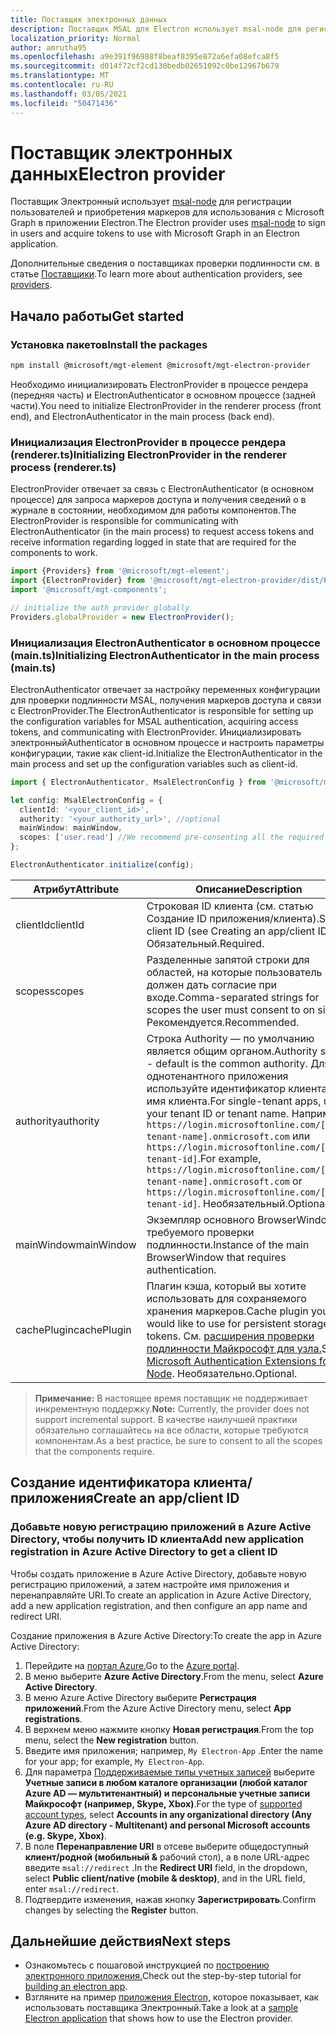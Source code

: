 ```yaml
---
title: Поставщик электронных данных
description: Поставщик MSAL для Electron использует msal-node для регистрации пользователей и приобретения маркеров для использования в Microsoft Graph.
localization_priority: Normal
author: amrutha95
ms.openlocfilehash: a9e391f96988f8beaf8395e872a6efa08efca8f5
ms.sourcegitcommit: d014f72cf2cd130bedb02651092c0be12967b679
ms.translationtype: MT
ms.contentlocale: ru-RU
ms.lasthandoff: 03/05/2021
ms.locfileid: "50471436"
---
```

# <a name="electron-provider"></a><span data-ttu-id="854aa-103">Поставщик электронных данных</span><span class="sxs-lookup"><span data-stu-id="854aa-103">Electron provider</span></span>

<span data-ttu-id="854aa-104">Поставщик Электронный использует [msal-node](https://github.com/AzureAD/microsoft-authentication-library-for-js/tree/dev/lib/msal-node) для регистрации пользователей и приобретения маркеров для использования с Microsoft Graph в приложении Electron.</span><span class="sxs-lookup"><span data-stu-id="854aa-104">The Electron provider uses [msal-node](https://github.com/AzureAD/microsoft-authentication-library-for-js/tree/dev/lib/msal-node) to sign in users and acquire tokens to use with Microsoft Graph in an Electron application.</span></span>

<span data-ttu-id="854aa-105">Дополнительные сведения о поставщиках проверки подлинности см. в статье [Поставщики](./providers.md).</span><span class="sxs-lookup"><span data-stu-id="854aa-105">To learn more about authentication providers, see [providers](./providers.md).</span></span>

## <a name="get-started"></a><span data-ttu-id="854aa-106">Начало работы</span><span class="sxs-lookup"><span data-stu-id="854aa-106">Get started</span></span>
### <a name="install-the-packages"></a><span data-ttu-id="854aa-107">Установка пакетов</span><span class="sxs-lookup"><span data-stu-id="854aa-107">Install the packages</span></span>

```bash
npm install @microsoft/mgt-element @microsoft/mgt-electron-provider
```
<span data-ttu-id="854aa-108">Необходимо инициализировать ElectronProvider в процессе рендера (передняя часть) и ElectronAuthenticator в основном процессе (задней части).</span><span class="sxs-lookup"><span data-stu-id="854aa-108">You need to initialize ElectronProvider in the renderer process (front end), and ElectronAuthenticator in the main process (back end).</span></span>


### <a name="initializing-electronprovider-in-the-renderer-process-rendererts"></a><span data-ttu-id="854aa-109">Инициализация ElectronProvider в процессе рендера (renderer.ts)</span><span class="sxs-lookup"><span data-stu-id="854aa-109">Initializing ElectronProvider in the renderer process (renderer.ts)</span></span>

<span data-ttu-id="854aa-110">ElectronProvider отвечает за связь с ElectronAuthenticator (в основном процессе) для запроса маркеров доступа и получения сведений о в журнале в состоянии, необходимом для работы компонентов.</span><span class="sxs-lookup"><span data-stu-id="854aa-110">The ElectronProvider is responsible for communicating with ElectronAuthenticator (in the main process) to request access tokens and receive information regarding logged in state that are required for the components to work.</span></span> 

```ts
import {Providers} from '@microsoft/mgt-element';
import {ElectronProvider} from '@microsoft/mgt-electron-provider/dist/Provider';
import '@microsoft/mgt-components';

// initialize the auth provider globally
Providers.globalProvider = new ElectronProvider();
```

### <a name="initializing-electronauthenticator-in-the-main-process-maints"></a><span data-ttu-id="854aa-111">Инициализация ElectronAuthenticator в основном процессе (main.ts)</span><span class="sxs-lookup"><span data-stu-id="854aa-111">Initializing ElectronAuthenticator in the main process (main.ts)</span></span>

<span data-ttu-id="854aa-112">ElectronAuthenticator отвечает за настройку переменных конфигурации для проверки подлинности MSAL, получения маркеров доступа и связи с ElectronProvider.</span><span class="sxs-lookup"><span data-stu-id="854aa-112">The ElectronAuthenticator is responsible for setting up the configuration variables for MSAL authentication, acquiring access tokens, and communicating with ElectronProvider.</span></span>
<span data-ttu-id="854aa-113">Инициализировать электронныйAuthenticator в основном процессе и настроить параметры конфигурации, такие как client-id.</span><span class="sxs-lookup"><span data-stu-id="854aa-113">Initialize the ElectronAuthenticator in the main process and set up the configuration variables such as client-id.</span></span>

```ts
import { ElectronAuthenticator, MsalElectronConfig } from '@microsoft/mgt-electron-provider/dist/Authenticator'; 

let config: MsalElectronConfig = {
  clientId: '<your_client_id>',
  authority: '<your_authority_url>', //optional
  mainWindow: mainWindow, 
  scopes: ['user.read'] //We recommend pre-consenting all the required scopes on the Azure portal
};

ElectronAuthenticator.initialize(config);
```
 
| <span data-ttu-id="854aa-114">Атрибут</span><span class="sxs-lookup"><span data-stu-id="854aa-114">Attribute</span></span>    | <span data-ttu-id="854aa-115">Описание</span><span class="sxs-lookup"><span data-stu-id="854aa-115">Description</span></span>                                                                                                                                                                                                                                                           |
|--------------|-----------------------------------------------------------------------------------------------------------------------------------------------------------------------------------------------------------------------------------------------------------------------|
| <span data-ttu-id="854aa-116">clientId</span><span class="sxs-lookup"><span data-stu-id="854aa-116">clientId</span></span>    | <span data-ttu-id="854aa-117">Строковая ID клиента (см. статью Создание ID приложения/клиента).</span><span class="sxs-lookup"><span data-stu-id="854aa-117">String client ID (see Creating an app/client ID).</span></span> <span data-ttu-id="854aa-118">Обязательный.</span><span class="sxs-lookup"><span data-stu-id="854aa-118">Required.</span></span>                                                                                                                                                                                                           |                                                                                                                                                                               |
| <span data-ttu-id="854aa-119">scopes</span><span class="sxs-lookup"><span data-stu-id="854aa-119">scopes</span></span>       | <span data-ttu-id="854aa-120">Разделенные запятой строки для областей, на которые пользователь должен дать согласие при входе.</span><span class="sxs-lookup"><span data-stu-id="854aa-120">Comma-separated strings for scopes the user must consent to on sign in.</span></span> <span data-ttu-id="854aa-121">Рекомендуется.</span><span class="sxs-lookup"><span data-stu-id="854aa-121">Recommended.</span></span>                                                                                                                                                                                     |
| <span data-ttu-id="854aa-122">authority</span><span class="sxs-lookup"><span data-stu-id="854aa-122">authority</span></span>    | <span data-ttu-id="854aa-123">Строка Authority — по умолчанию является общим органом.</span><span class="sxs-lookup"><span data-stu-id="854aa-123">Authority string - default is the common authority.</span></span> <span data-ttu-id="854aa-124">Для однотенантного приложения используйте идентификатор клиента или имя клиента.</span><span class="sxs-lookup"><span data-stu-id="854aa-124">For single-tenant apps, use your tenant ID or tenant name.</span></span> <span data-ttu-id="854aa-125">Например, `https://login.microsoftonline.com/[your-tenant-name].onmicrosoft.com` или `https://login.microsoftonline.com/[your-tenant-id]`.</span><span class="sxs-lookup"><span data-stu-id="854aa-125">For example, `https://login.microsoftonline.com/[your-tenant-name].onmicrosoft.com` or `https://login.microsoftonline.com/[your-tenant-id]`.</span></span> <span data-ttu-id="854aa-126">Необязательный.</span><span class="sxs-lookup"><span data-stu-id="854aa-126">Optional.</span></span> |                                                                                                                                                                                          |
| <span data-ttu-id="854aa-127">mainWindow</span><span class="sxs-lookup"><span data-stu-id="854aa-127">mainWindow</span></span>  | <span data-ttu-id="854aa-128">Экземпляр основного BrowserWindow, требуемого проверки подлинности.</span><span class="sxs-lookup"><span data-stu-id="854aa-128">Instance of the main BrowserWindow that requires authentication.</span></span>|
| <span data-ttu-id="854aa-129">cachePlugin</span><span class="sxs-lookup"><span data-stu-id="854aa-129">cachePlugin</span></span> | <span data-ttu-id="854aa-130">Плагин кэша, который вы хотите использовать для сохраняемого хранения маркеров.</span><span class="sxs-lookup"><span data-stu-id="854aa-130">Cache plugin you would like to use for persistent storage of tokens.</span></span> <span data-ttu-id="854aa-131">См. [расширения проверки подлинности Майкрософт для узла.](https://github.com/AzureAD/microsoft-authentication-library-for-js/tree/dev/extensions/msal-node-extensions)</span><span class="sxs-lookup"><span data-stu-id="854aa-131">See [Microsoft Authentication Extensions for Node](https://github.com/AzureAD/microsoft-authentication-library-for-js/tree/dev/extensions/msal-node-extensions).</span></span> <span data-ttu-id="854aa-132">Необязательно.</span><span class="sxs-lookup"><span data-stu-id="854aa-132">Optional.</span></span> | 

><span data-ttu-id="854aa-133">**Примечание:** В настоящее время поставщик не поддерживает инкрементную поддержку.</span><span class="sxs-lookup"><span data-stu-id="854aa-133">**Note:** Currently, the provider does not support incremental support.</span></span> <span data-ttu-id="854aa-134">В качестве наилучшей практики обязательно соглашайтесь на все области, которые требуются компонентам.</span><span class="sxs-lookup"><span data-stu-id="854aa-134">As a best practice, be sure to consent to all the scopes that the components require.</span></span>
    
## <a name="create-an-appclient-id"></a><span data-ttu-id="854aa-135">Создание идентификатора клиента/приложения</span><span class="sxs-lookup"><span data-stu-id="854aa-135">Create an app/client ID</span></span>

### <a name="add-new-application-registration-in-azure-active-directory-to-get-a-client-id"></a><span data-ttu-id="854aa-136">Добавьте новую регистрацию приложений в Azure Active Directory, чтобы получить ID клиента</span><span class="sxs-lookup"><span data-stu-id="854aa-136">Add new application registration in Azure Active Directory to get a client ID</span></span>

<span data-ttu-id="854aa-137">Чтобы создать приложение в Azure Active Directory, добавьте новую регистрацию приложений, а затем настройте имя приложения и перенаправляйте URI.</span><span class="sxs-lookup"><span data-stu-id="854aa-137">To create an application in Azure Active Directory, add a new application registration, and then configure an app name and redirect URI.</span></span>

<span data-ttu-id="854aa-138">Создание приложения в Azure Active Directory:</span><span class="sxs-lookup"><span data-stu-id="854aa-138">To create the app in Azure Active Directory:</span></span>

1. <span data-ttu-id="854aa-139">Перейдите на [портал Azure.](https://portal.azure.com)</span><span class="sxs-lookup"><span data-stu-id="854aa-139">Go to the [Azure portal](https://portal.azure.com).</span></span>
1. <span data-ttu-id="854aa-140">В меню выберите **Azure Active Directory**.</span><span class="sxs-lookup"><span data-stu-id="854aa-140">From the menu, select **Azure Active Directory**.</span></span>
1. <span data-ttu-id="854aa-141">В меню Azure Active Directory выберите **Регистрация приложений**.</span><span class="sxs-lookup"><span data-stu-id="854aa-141">From the Azure Active Directory menu, select **App registrations**.</span></span>
1. <span data-ttu-id="854aa-142">В верхнем меню нажмите кнопку **Новая регистрация**.</span><span class="sxs-lookup"><span data-stu-id="854aa-142">From the top menu, select the **New registration** button.</span></span>
1. <span data-ttu-id="854aa-143">Введите имя приложения; например, `My Electron-App` .</span><span class="sxs-lookup"><span data-stu-id="854aa-143">Enter the name for your app; for example, `My Electron-App`.</span></span>
1. <span data-ttu-id="854aa-144">Для параметра [Поддерживаемые типы учетных записей](/azure/active-directory/develop/single-and-multi-tenant-apps#who-can-sign-in-to-your-app) выберите **Учетные записи в любом каталоге организации (любой каталог Azure AD — мультитенантный) и персональные учетные записи Майкрософт (например, Skype, Xbox)**.</span><span class="sxs-lookup"><span data-stu-id="854aa-144">For the type of [supported account types](/azure/active-directory/develop/single-and-multi-tenant-apps#who-can-sign-in-to-your-app), select **Accounts in any organizational directory (Any Azure AD directory - Multitenant) and personal Microsoft accounts (e.g. Skype, Xbox)**.</span></span>
1. <span data-ttu-id="854aa-145">В поле **Перенаправление URI** в отсеве выберите общедоступный **клиент/родной (мобильный &** рабочий стол), а в поле URL-адрес введите `msal://redirect` .</span><span class="sxs-lookup"><span data-stu-id="854aa-145">In the **Redirect URI** field, in the dropdown, select **Public client/native (mobile & desktop)**, and in the URL field, enter `msal://redirect`.</span></span>
1. <span data-ttu-id="854aa-146">Подтвердите изменения, нажав кнопку **Зарегистрировать**.</span><span class="sxs-lookup"><span data-stu-id="854aa-146">Confirm changes by selecting the **Register** button.</span></span>

## <a name="next-steps"></a><span data-ttu-id="854aa-147">Дальнейшие действия</span><span class="sxs-lookup"><span data-stu-id="854aa-147">Next steps</span></span>

* <span data-ttu-id="854aa-148">Ознакомьтесь с пошаговой инструкцией по [построению электронного приложения.](../get-started/build-an-electron-app.md)</span><span class="sxs-lookup"><span data-stu-id="854aa-148">Check out the step-by-step tutorial for [building an electron app](../get-started/build-an-electron-app.md).</span></span>
* <span data-ttu-id="854aa-149">Взгляните на пример [приложения Electron,](https://github.com/microsoftgraph/microsoft-graph-toolkit/tree/main/samples/electron-app) которое показывает, как использовать поставщика Электронный.</span><span class="sxs-lookup"><span data-stu-id="854aa-149">Take a look at a [sample Electron application](https://github.com/microsoftgraph/microsoft-graph-toolkit/tree/main/samples/electron-app) that shows how to use the Electron provider.</span></span>
